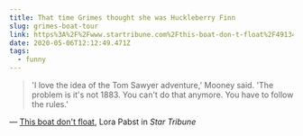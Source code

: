 ```yaml
---
title: That time Grimes thought she was Huckleberry Finn
slug: grimes-boat-tour
link: https%3A%2F%2Fwww.startribune.com%2Fthis-boat-don-t-float%2F49134952%2F
date: 2020-05-06T12:12:49.471Z
tags:
  - funny
---
```


> 'I love the idea of the Tom Sawyer adventure,' Mooney said. 'The problem is it's not 1883. You can't do that anymore. You have to follow the rules.'

&mdash; [This boat don't float](https://www.startribune.com/this-boat-don-t-float/49134952/), Lora Pabst in _Star Tribune_